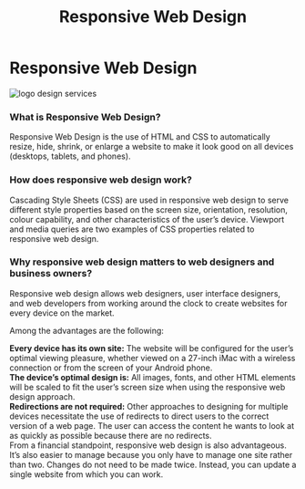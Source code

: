 ﻿---
layout: ../../../layouts/ServiceLayout.astro
title: "Responsive Web Design"
faqtitle1: "Why is app maintenance important?"
faqtext1: "App maintenance is crucial for ensuring that your mobile application remains functional, compatible with new hardware and software updates, secure from vulnerabilities, and aligned with evolving user preferences and usage patterns."

faqtitle2: "What factors contribute to the costs of app maintenance?"
faqtext2: "The costs of app maintenance can vary depending on factors such as the complexity of the app, frequency of updates, need for security patches, and infrastructure changes. Ignoring app maintenance can lead to higher costs in the long run due to issues like security vulnerabilities and user dissatisfaction."

faqtitle3: "How can I monitor and engage users after launching an app?"
faqtext3: "After launching an app, it's essential to monitor its performance through analytics to understand user behavior, preferences, and engagement metrics. This data can help in making informed decisions for app updates, feature enhancements, and user experience improvements to drive user engagement and retention."

---
 # Responsive Web Design

![logo design services](/public/assets/img/service/website-UI-UX-design.png)

### What is Responsive Web Design?

Responsive Web Design is the use of HTML and CSS to automatically resize, hide, shrink, or enlarge a website to make it look good on all devices (desktops, tablets, and phones).

### How does responsive web design work?

Cascading Style Sheets (CSS) are used in responsive web design to serve different style properties based on the screen size, orientation, resolution, colour capability, and other characteristics of the user’s device. Viewport and media queries are two examples of CSS properties related to responsive web design.

### Why responsive web design matters to web designers and business owners?

Responsive web design allows web designers, user interface designers, and web developers from working around the clock to create websites for every device on the market.

Among the advantages are the following:

**Every device has its own site:**  The website will be configured for the user’s optimal viewing pleasure, whether viewed on a 27-inch iMac with a wireless connection or from the screen of your Android phone.  
**The device’s optimal design is:**  All images, fonts, and other HTML elements will be scaled to fit the user’s screen size when using the responsive web design approach.  
**Redirections are not required:**  Other approaches to designing for multiple devices necessitate the use of redirects to direct users to the correct version of a web page. The user can access the content he wants to look at as quickly as possible because there are no redirects.  
From a financial standpoint, responsive web design is also advantageous. It’s also easier to manage because you only have to manage one site rather than two. Changes do not need to be made twice. Instead, you can update a single website from which you can work.


